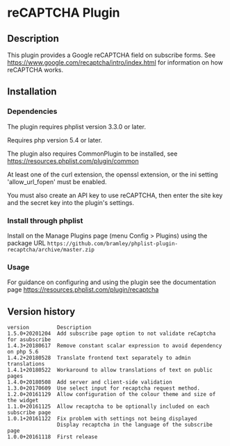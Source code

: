 # reCAPTCHA Plugin #

## Description ##

This plugin provides a Google reCAPTCHA field on subscribe forms. See https://www.google.com/recaptcha/intro/index.html
for information on how reCAPTCHA works.

## Installation ##

### Dependencies ###

The plugin requires phplist version 3.3.0 or later.

Requires php version 5.4 or later.

The plugin also requires CommonPlugin to be installed, see https://resources.phplist.com/plugin/common

At least one of the curl extension, the openssl extension, or the ini setting 'allow_url_fopen' must be enabled.

You must also create an API key to use reCAPTCHA, then enter the site key and the secret key into the plugin's settings.

### Install through phplist ###
Install on the Manage Plugins page (menu Config > Plugins) using the package URL
`https://github.com/bramley/phplist-plugin-recaptcha/archive/master.zip`

### Usage ###

For guidance on configuring and using the plugin see the documentation page https://resources.phplist.com/plugin/recaptcha

## Version history ##

    version         Description
    1.5.0+20201204  Add subscribe page option to not validate reCaptcha for asubscribe
    1.4.3+20180617  Remove constant scalar expression to avoid dependency on php 5.6
    1.4.2+20180528  Translate frontend text separately to admin translations
    1.4.1+20180522  Workaround to allow translations of text on public pages
    1.4.0+20180508  Add server and client-side validation
    1.3.0+20170609  Use select input for recaptcha request method.
    1.2.0+20161129  Allow configuration of the colour theme and size of the widget
    1.1.0+20161125  Allow recaptcha to be optionally included on each subscribe page
    1.0.1+20161122  Fix problem with settings not being displayed
                    Display recaptcha in the language of the subscribe page
    1.0.0+20161118  First release

